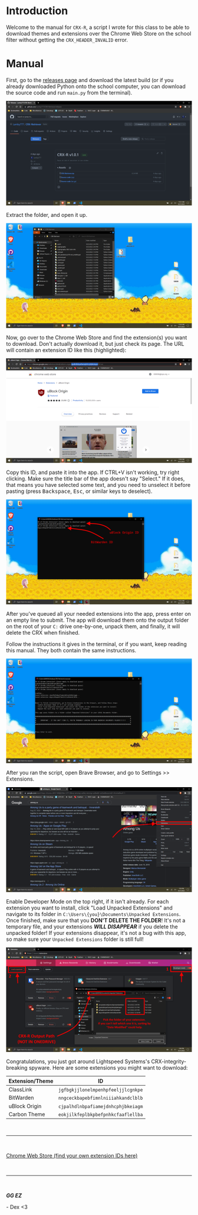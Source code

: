 # Introduction

Welcome to the manual for `CRX-R`, a script I wrote for this class to be able to download themes and extensions over the Chrome Web Store on the school filter without getting the `CRX_HEADER_INVALID` error. 

# Manual

First, go to the [releases page](https://github.com/Lamby777/CRX-Retriever/releases) and download the latest build (or if you already downloaded Python onto the school computer, you can download the source code and run `main.py` from the terminal).

![GitHub Releases page](/readmeData/download.png)

Extract the folder, and open it up.

![Extracted folder](/readmeData/extract.png)

Now, go over to the Chrome Web Store and find the extension(s) you want to download. Don't actually download it, but just check its page. The URL will contain an extension ID like this (highlighted):

![Get ID of extension](/readmeData/get-id.png)

Copy this ID, and paste it into the app. If CTRL+V isn't working, try right clicking. Make sure the title bar of the app doesn't say "Select." If it does, that means you have selected some text, and you need to unselect it before pasting (press <kbd>Backspace</kbd>, <kbd>Esc</kbd>, or similar keys to deselect).

![Paste IDs into app](/readmeData/pasting.png)

After you've queued all your needed extensions into the app, press enter on an empty line to submit. The app will download them onto the output folder on the root of your `C:` drive one-by-one, unpack them, and finally, it will delete the CRX when finished.

Follow the instructions it gives in the terminal, or if you want, keep reading this manual. They both contain the same instructions.

![Submit IDs](/readmeData/run-script.png)

After you ran the script, open Brave Browser, and go to Settings >> Extensions.

![Open Extensions Settings](/readmeData/open-settings.png)

Enable Developer Mode on the top right, if it isn't already. For each extension you want to install, click "Load Unpacked Extensions" and navigate to its folder in
`C:\Users\{you}\Documents\Unpacked Extensions`. Once finished, make sure that you __DON'T DELETE THE FOLDER__! It's not a temporary file, and your extensions ___WILL DISAPPEAR___ if you delete the unpacked folder! If your extensions disappear, it's not a bug with this app, so make sure your `Unpacked Extensions` folder is still full!

![Load Unpacked Extension](/readmeData/load-unpacked.png)

Congratulations, you just got around Lightspeed Systems's CRX-integrity-breaking spyware. Here are some extensions you might want to download:

| Extension/Theme 	| ID 	
|-----------	    |----	
| ClassLink         | `jgfbgkjjlonelmpenhpfeeljjlcgnkpe`    	
| BitWarden         | `nngceckbapebfimnlniiiahkandclblb`
| uBlock Origin     | `cjpalhdlnbpafiamejdnhcphjbkeiagm`
| Carbon Theme      | `eokjilkfeplbkpbefpnhkcfaaflellba`

<br>

---

<br>

[Chrome Web Store (find your own extension IDs here)](https://chrome.google.com/webstore/category/extensions?hl=en)

<br>

---

<br>

___GG EZ___

\- Dex <3
